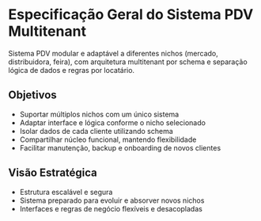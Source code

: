 # Especificação Geral do Sistema PDV Multitenant

Sistema PDV modular e adaptável a diferentes nichos (mercado, distribuidora, feira), com arquitetura multitenant por schema e separação lógica de dados e regras por locatário.

## Objetivos
- Suportar múltiplos nichos com um único sistema
- Adaptar interface e lógica conforme o nicho selecionado
- Isolar dados de cada cliente utilizando schema
- Compartilhar núcleo funcional, mantendo flexibilidade
- Facilitar manutenção, backup e onboarding de novos clientes

## Visão Estratégica
- Estrutura escalável e segura
- Sistema preparado para evoluir e absorver novos nichos
- Interfaces e regras de negócio flexíveis e desacopladas

